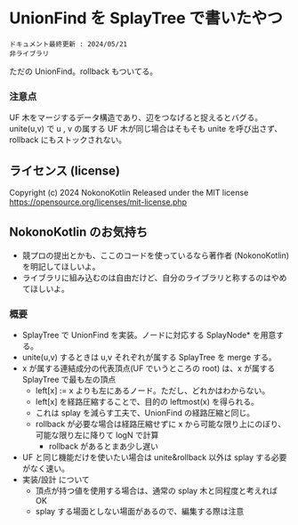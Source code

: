 # UnionFind を SplayTree で書いたやつ
`ドキュメント最終更新 : 2024/05/21`  
`非ライブラリ`  

ただの UnionFind。rollback もついてる。

### 注意点
UF 木をマージするデータ構造であり、辺をつなげると捉えるとバグる。  
unite(u,v) で u , v の属する UF 木が同じ場合はそもそも unite を呼び出さず、rollback にもストックされない。  


## ライセンス (license)
Copyright (c) 2024 NokonoKotlin
Released under the MIT license
https://opensource.org/licenses/mit-license.php


## NokonoKotlin のお気持ち
- 競プロの提出とかも、ここのコードを使っているなら著作者 (NokonoKotlin) を明記してほしいよ。
- ライブラリに組み込むのは自由だけど、自分のライブラリと称するのはやめてほしいよ。


### 概要
- SplayTree で UnionFind を実装。ノードに対応する SplayNode* を用意する。
- unite(u,v) するときは  u,v それぞれが属する SplayTree を merge する。
- x が属する連結成分の代表頂点(UF でいうところの root) は、x が属する SplayTree で最も左の頂点
    - left[x] := x よりも左にあるノード。ただし、どれかはわからない。
    - left[x] を経路圧縮することで、目的の leftmost(x) を得られる。
    - これは splay を減らす工夫で、UnionFind の経路圧縮と同じ。
    - rollback が必要な場合は経路圧縮せずに x から可能な限り上にのぼり、可能な限り左に降りて logN で計算
        - rollback があるとまあ少し遅い
- UF と同じ機能だけを使いたい場合は unite&rollback 以外は splay する必要がなく速い。
- 実装/設計 について
    - 頂点が持つ値を使用する場合は、通常の splay 木と同程度と考えれば OK
    - splay する場面としない場面があるので、編集する際は注意